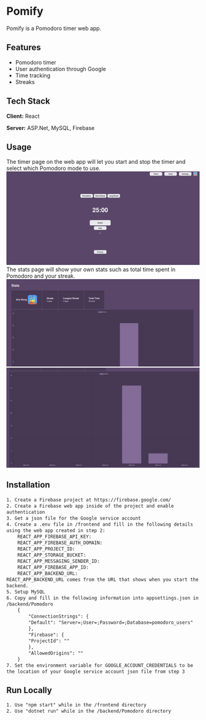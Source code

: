 # Pomify

Pomify is a Pomodoro timer web app.
## Features

- Pomodoro timer
- User authentication through Google
- Time tracking
- Streaks

## Tech Stack

**Client:** React

**Server:** ASP.Net, MySQL, Firebase

## Usage
The timer page on the web app will let you start and stop the timer and select which Pomodoro mode to use.
![Pomodoro Timer Page](https://github.com/SaynaHana/pomify/blob/main/public/timer.png)
The stats page will show your own stats such as total time spent in Pomodoro and your streak.
![Stats Page](https://github.com/SaynaHana/pomify/blob/main/public/stats-1.png)
![Stats Time Graph](https://github.com/SaynaHana/pomify/blob/main/public/stats-2.png)

## Installation

    1. Create a Firebase project at https://firebase.google.com/
    2. Create a Firebase web app inside of the project and enable authentication
    3. Get a json file for the Google service account
    4. Create a .env file in /frontend and fill in the following details using the web app created in step 2:
        REACT_APP_FIREBASE_API_KEY:
        REACT_APP_FIREBASE_AUTH_DOMAIN:
        REACT_APP_PROJECT_ID:
        REACT_APP_STORAGE_BUCKET:
        REACT_APP_MESSAGING_SENDER_ID:
        REACT_APP_FIREBASE_APP_ID:
        REACT_APP_BACKEND_URL:
    REACT_APP_BACKEND_URL comes from the URL that shows when you start the backend.
    5. Setup MySQL
    6. Copy and fill in the following information into appsettings.json in /backend/Pomodoro
        {
            "ConnectionStrings": {
            "Default": "Server=;User=;Password=;Database=pomodoro_users"
            },
            "Firebase": {
            "ProjectId": ""
            },
            "AllowedOrigins": ""
        }
    7. Set the environment variable for GOOGLE_ACCOUNT_CREDENTIALS to be the location of your Google service account json file from step 3
    
        
## Run Locally

    1. Use "npm start" while in the /frontend directory
    2. Use "dotnet run" while in the /backend/Pomodoro directory

